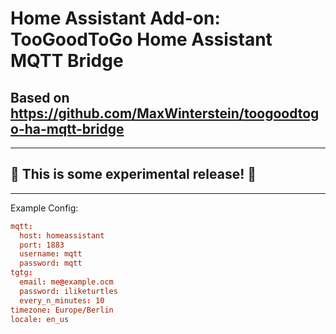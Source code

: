 # Home Assistant Add-on: TooGoodToGo Home Assistant MQTT Bridge
## Based on https://github.com/MaxWinterstein/toogoodtogo-ha-mqtt-bridge

---
## 🚨 This is some experimental release! 🚨
---

Example Config:
```toml
mqtt:
  host: homeassistant
  port: 1883
  username: mqtt
  password: mqtt
tgtg:
  email: me@example.ocm
  password: iliketurtles
  every_n_minutes: 10
timezone: Europe/Berlin
locale: en_us
```